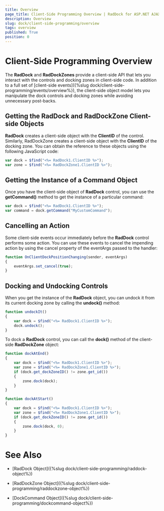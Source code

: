 ```yaml
---
title: Overview
page_title: Client-Side Programming Overview | RadDock for ASP.NET AJAX Documentation
description: Overview
slug: dock/client-side-programming/overview
tags: overview
published: True
position: 0
---
```


# Client-Side Programming Overview



The **RadDock** and **RadDockZones** provide a client-side API that lets you interact with the controls and docking zones in client-side code. In addition to a full set of [client-side events]({%slug dock/client-side-programming/events/overview%}), the client-side object model lets you manipulate the dock controls and docking zones while avoiding unnecessary post-backs.

## Getting the RadDock and RadDockZone Client-side Objects

**RadDock** creates a client-side object with the **ClientID** of the control. Similarly, RadDockZone creates a client-side object with the **ClientID** of the docking zone. You can obtain the reference to these objects using the following JavaScript code:

````JavaScript
var dock = $find("<%= RadDock1.ClientID %>"); 
var zone = $find("<%= RadDockZone1.ClientID %>");
````



## Getting the Instance of a Command Object

Once you have the client-side object of **RadDock** control, you can use the **getCommand()** method to get the instance of a particular command:

````JavaScript
var dock = $find("<%= RadDock1.ClientID %>"); 
var command = dock.getCommand("MyCustomCommand");
````



## Cancelling an Action

Some client-side events occur immediately before the **RadDock** control performs some action. You can use these events to cancel the impending action by using the cancel property of the eventArgs passed to the handler:

````JavaScript
function OnClientDockPositionChanging(sender, eventArgs)
{
    eventArgs.set_cancel(true); 
}
````



## Docking and Undocking Controls

When you get the instance of the **RadDock** object, you can undock it from its current docking zone by calling the **undock()** method:

````JavaScript
function undockIt() 
{
    var dock = $find("<%= RadDock1.ClientID %>");
    dock.undock(); 
}
````



To dock a **RadDock** control, you can call the **dock()** method of the client-side **RadDockZone** object:

````JavaScript
function dockAtEnd()
{
    var dock = $find("<%= RadDock1.ClientID %>");
    var zone = $find("<%= RadDockZone1.ClientID %>");
    if (dock.get_dockZoneID() != zone.get_id())
    {
        zone.dock(dock);
    } 
}

function dockAtStart()
{
    var dock = $find("<%= RadDock1.ClientID %>");
    var zone = $find("<%= RadDockZone1.ClientID %>");
    if (dock.get_dockZoneID() != zone.get_id())
    {
        zone.dock(dock, 0);
    } 
}
````



# See Also

 * [RadDock Object]({%slug dock/client-side-programming/raddock-object%})

 * [RadDockZone Object]({%slug dock/client-side-programming/raddockzone-object%})

 * [DockCommand Object]({%slug dock/client-side-programming/dockcommand-object%})
